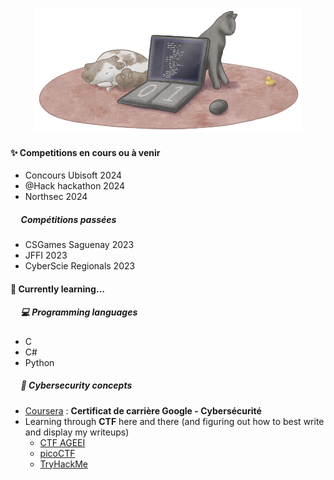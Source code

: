<p align="center"><img src="/GitHub_banner.png" height="200"></p>

#### :sparkles: Competitions en cours ou à venir
 - Concours Ubisoft 2024
 - @Hack hackathon 2024
 - Northsec 2024
   
##### &nbsp;&nbsp;&nbsp;&nbsp; Compétitions passées
 - CSGames Saguenay 2023
 - JFFI 2023
 - CyberScie Regionals 2023
 
#### 🌱 Currently learning… 
##### &nbsp;&nbsp;&nbsp;&nbsp; :computer: Programming languages
   - C
   - C#
   - Python
##### &nbsp;&nbsp;&nbsp;&nbsp; :triangular_flag_on_post: Cybersecurity concepts
  - [Coursera](https://www.coursera.org/user/a26ac77a6371e802c926004afd970852) : **Certificat de carrière Google - Cybersécurité**
  - Learning through **CTF** here and there (and figuring out how to best write and display my writeups)
      - [CTF AGEEI](https://ctf.ageei.org/users/97)
      - [picoCTF](https://play.picoctf.org/users/Anomalie)
      - [TryHackMe](https://tryhackme.com/p/Anomalie)
